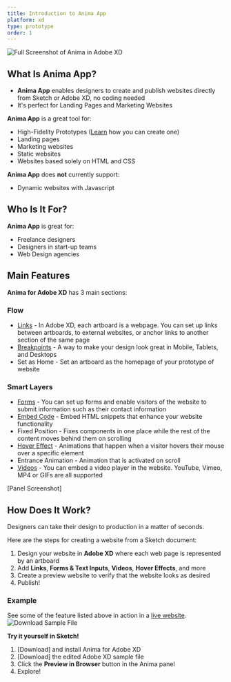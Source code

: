 ```yaml
---
title: Introduction to Anima App
platform: xd
type: prototype
order: 1
---
```

![Full Screenshot of Anima in Adobe XD](http://f.cl.ly/items/2J121n1g0I1w3P1S1a2l/Screen%20Shot%202019-01-23%20at%2012.40.52%20AM.png)

## What Is Anima App?

* **Anima App** enables designers to create and publish websites directly from Sketch or Adobe XD, no coding needed
* It's perfect for Landing Pages and Marketing Websites
 
**Anima App** is a great tool for:

 * High-Fidelity Prototypes ([Learn](https://support.animaapp.com/designer-s-guide-to-anima/how-to-create-a-high-fidelity-prototype-in-sketch-using-anima) how you can create one)
 * Landing pages
 * Marketing websites
 * Static websites
 * Websites based solely on HTML and CSS

**Anima App** does **not** currently support:

* Dynamic websites with Javascript

## Who Is It For?

**Anima App** is great for:

 * Freelance designers
 * Designers in start-up teams
 * Web Design agencies



## Main Features

**Anima for Adobe XD** has 3 main sections:

### **Flow** 
-  [Links](https://docs.animaapp.com/v3/prototype/03-links.html) - In Adobe XD, each artboard is a webpage. You can set up links between artboards, to external websites, or anchor links to another section of the same page
-  [Breakpoints](https://docs.animaapp.com/v3/prototype/breakpoints.html) - A way to make your design look great in Mobile, Tablets, and Desktops
-  Set as Home - Set an artboard as the homepage of your prototype of website
  
### **Smart Layers**
- [Forms](https://docs.animaapp.com/v3/prototype/03-forms.html) - You can set up forms and enable visitors of the website to submit information such as their contact information
- [Embed Code](https://docs.animaapp.com/v3/prototype/Embed%20Code.html) - Embed HTML snippets that enhance your website functionality
- Fixed Position - Fixes components in one place while the rest of the content moves behind them on scrolling
- [Hover Effect](https://docs.animaapp.com/v3/prototype/hover.html) - Animations that happen when a visitor hovers their mouse over a specific element
- Entrance Animation - Animation that is activated on scroll
- [Videos](https://docs.animaapp.com/v3/prototype/03-videos.html) - You can embed a video player in the website. YouTube, Vimeo, MP4 or GIFs are all supported

[Panel Screenshot]

## How Does It Work?

Designers can take their design to production in a matter of seconds.

Here are the steps for creating a website from a Sketch document:

1. Design your website in **Adobe XD** where each web page is represented by an artboard
2. Add **Links**, **Forms & Text Inputs**, **Videos**, **Hover Effects**, and more
3.  Create a preview website to verify that the website looks as desired
4. Publish!

### Example
See some of the feature listed above in action in a [live website](https://quiet-cherry-4123.animaapp.io/).
![Download Sample File](https://docs.animaapp.com/images/launchpad/betterdesk1.png)

**Try it yourself in Sketch!**

1. [Download] and install Anima for Adobe XD
2. [Download] the edited Adobe XD sample file
3. Click the **Preview in Browser** button in the Anima panel
4. Explore!
